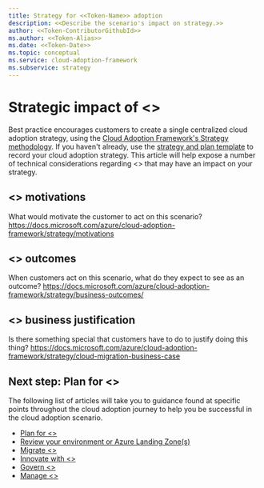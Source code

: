 ```yaml
---
title: Strategy for <<Token-Name>> adoption
description: <<Describe the scenario's impact on strategy.>>
author: <<Token-ContributorGithubId>>
ms.author: <<Token-Alias>>
ms.date: <<Token-Date>>
ms.topic: conceptual
ms.service: cloud-adoption-framework
ms.subservice: strategy
---
```


# Strategic impact of <<Token-Name>>

Best practice encourages customers to create a single centralized cloud adoption strategy, using the [Cloud Adoption Framework's Strategy methodology](../../strategy/index.md). If you haven't already, use the [strategy and plan template](https://raw.githubusercontent.com/microsoft/CloudAdoptionFramework/master/plan/cloud-adoption-framework-strategy-and-plan-template.docx) to record your cloud adoption strategy. This article will help expose a number of technical considerations regarding <<Token-Name>> that may have an impact on your strategy.

## <<Token-Name>> motivations

What would motivate the customer to act on this scenario?
https://docs.microsoft.com/azure/cloud-adoption-framework/strategy/motivations

## <<Token-Name>> outcomes

When customers act on this scenario, what do they expect to see as an outcome?
https://docs.microsoft.com/azure/cloud-adoption-framework/strategy/business-outcomes/

## <<Token-Name>> business justification

Is there something special that customers have to do to justify doing this thing?
https://docs.microsoft.com/azure/cloud-adoption-framework/strategy/cloud-migration-business-case

## Next step: Plan for <<Token-Name>>

The following list of articles will take you to guidance found at specific points throughout the cloud adoption journey to help you be successful in the cloud adoption scenario.

- [Plan for <<Token-Name>>](./plan.md)
- [Review your environment or Azure Landing Zone(s)](./ready.md)
- [Migrate <<Token-Name>>](./migrate.md)
- [Innovate with <<Token-Name>>](./innovate.md)
- [Govern <<Token-Name>>](./govern.md)
- [Manage <<Token-Name>>](./manage.md)
